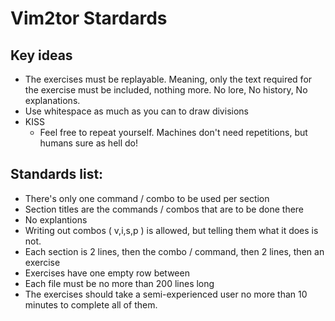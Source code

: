 Vim2tor Stardards
===

## Key ideas
* The exercises must be replayable. Meaning, only the text required for the exercise must be included, nothing more. No lore, No history, No explanations. 
* Use whitespace as much as you can to draw divisions
* KISS
  * Feel free to repeat yourself. Machines don't need repetitions, but humans sure as hell do!


## Standards list:
* There's only one command / combo to be used per section
* Section titles are the commands / combos that are to be done there
* No explantions
* Writing out combos ( v,i,s,p ) is allowed, but telling them what it does is not.
* Each section is 2 lines, then the combo / command, then 2 lines, then an exercise
* Exercises have one empty row between 
* Each file must be no more than 200 lines long
* The exercises should take a semi-experienced user no more than 10 minutes to complete all of them.
